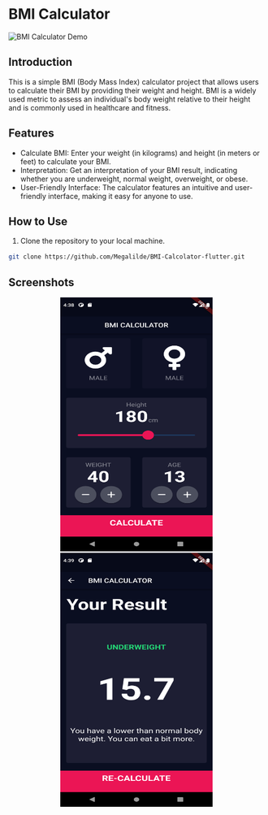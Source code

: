 # BMI Calculator

![BMI Calculator Demo](demo.gif)

## Introduction

This is a simple BMI (Body Mass Index) calculator project that allows users to calculate their BMI by providing their weight and height. BMI is a widely used metric to assess an individual's body weight relative to their height and is commonly used in healthcare and fitness.

## Features

- Calculate BMI: Enter your weight (in kilograms) and height (in meters or feet) to calculate your BMI.
- Interpretation: Get an interpretation of your BMI result, indicating whether you are underweight, normal weight, overweight, or obese.
- User-Friendly Interface: The calculator features an intuitive and user-friendly interface, making it easy for anyone to use.

## How to Use

1. Clone the repository to your local machine.

```bash
git clone https://github.com/Megalilde/BMI-Calcolator-flutter.git
```


## Screenshots
<p align="center">
  <img src="https://github.com/Megalilde/BMI-Calcolator-flutter/raw/master/imagesReadme/Screenshot_1695919129.png" width="300" height="500" />
  <img src="https://github.com/Megalilde/BMI-Calcolator-flutter/blob/master/imagesReadme/Screenshot_1695919152.png" width="300" height="500" />
</p>
